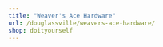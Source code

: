 ```yaml
---
title: "Weaver's Ace Hardware"
url: /douglassville/weavers-ace-hardware/
shop: doityourself
---
```

